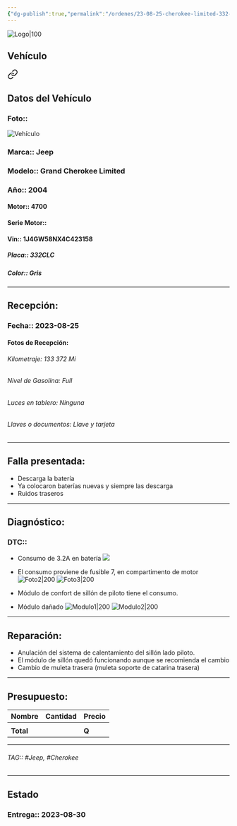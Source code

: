 ```yaml
---
{"dg-publish":true,"permalink":"/ordenes/23-08-25-cherokee-limited-332-clc/","created":"","updated":""}
---
```


![Logo|100](http://drive.google.com/uc?export=view&id=137fl3TIZ0-PU8b-Pt0bsjclwHub_u78G)

## Vehículo

<div class="transclusion internal-embed is-loaded"><a class="markdown-embed-link" href="/vehiculos/jeep/cherokee-limited-332-clc/#datos-del-vehiculo" aria-label="Open link"><svg xmlns="http://www.w3.org/2000/svg" width="24" height="24" viewBox="0 0 24 24" fill="none" stroke="currentColor" stroke-width="2" stroke-linecap="round" stroke-linejoin="round" class="svg-icon lucide-link"><path d="M10 13a5 5 0 0 0 7.54.54l3-3a5 5 0 0 0-7.07-7.07l-1.72 1.71"></path><path d="M14 11a5 5 0 0 0-7.54-.54l-3 3a5 5 0 0 0 7.07 7.07l1.71-1.71"></path></svg></a><div class="markdown-embed">



## Datos del Vehículo 
### Foto:: 
![Vehículo](http://drive.google.com/uc?export=view&id=1H417VGC9_XKrBgpKcH4UDeSvyUxm3OB2)

### Marca:: Jeep
### Modelo:: Grand Cherokee Limited
### Año:: 2004
#### Motor:: 4700
#### Serie Motor:: 
#### Vin:: 1J4GW58NX4C423158
##### Placa:: 332CLC
##### Color:: Gris
---


</div></div>


## Recepción:
### Fecha:: 2023-08-25
#### Fotos de Recepción: 

###### Kilometraje: 133 372 Mi
###### Nivel de Gasolina: Full
###### Luces en tablero: Ninguna
###### Llaves o documentos: Llave y tarjeta 

---

## Falla presentada:
- Descarga la batería 
- Ya colocaron baterías nuevas y siempre las descarga
- Ruidos traseros


---

## Diagnóstico:
### DTC:: 

- Consumo de 3.2A en batería 
	![](http://drive.google.com/uc?export=view&id=1H-SNXwhk2V-FVGxlTECcUJDCJH1IcfuD)
	
- El consumo proviene de fusible 7, en compartimento de motor
	![Foto2|200](http://drive.google.com/uc?export=view&id=1GsQ2unRDBKjQr62PPlTKXEwY2aop011V)
	![Foto3|200](http://drive.google.com/uc?export=view&id=1Gp6bHL-QX6WJR7ncEjnc9Q12yRpchlYo)

- Módulo de confort de sillón de piloto tiene el consumo.
- Módulo dañado 
	![Modulo1|200](http://drive.google.com/uc?export=view&id=1IjO7PMkXeG_Az-4cqAhXJVdUSaCm9kWs)
	![Modulo2|200](http://drive.google.com/uc?export=view&id=1IqXQfJaL24DGSBo1zJexziVTqcq-v7gb)

---
## Reparación:
- Anulación del sistema de calentamiento del sillón lado piloto.
- El módulo de sillón quedó funcionando aunque se recomienda el cambio 
- Cambio de muleta trasera (muleta soporte de catarina trasera)

---

## Presupuesto:

| Nombre | Cantidad | Precio |
| ------ | -------- | ------ |
|        |          |        |
| **Total**       |        |    **Q**    |

---

###### TAG:: #Jeep, #Cherokee

---

## Estado

### Entrega:: 2023-08-30